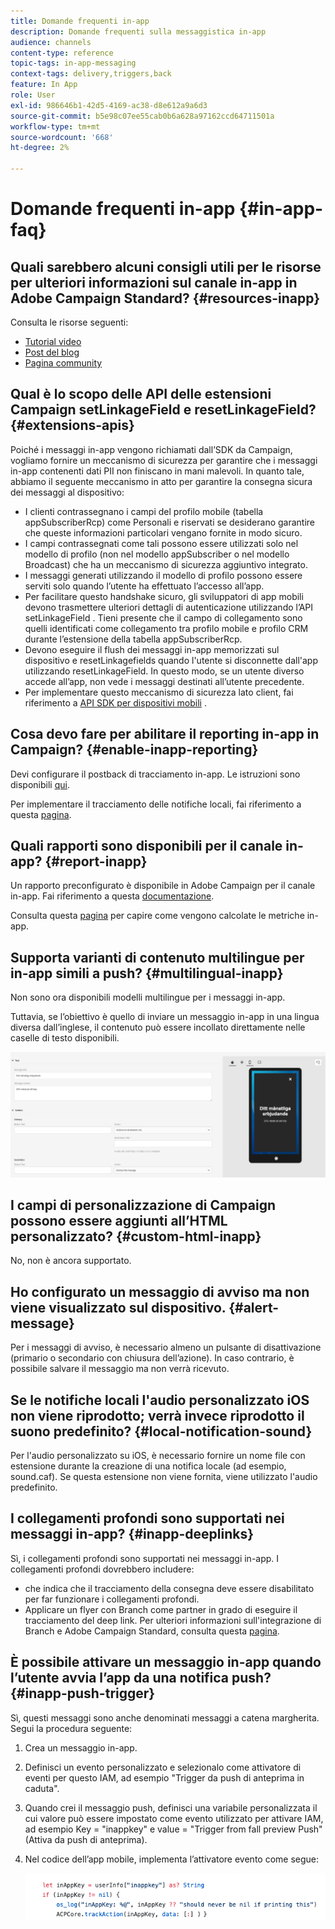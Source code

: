 ```yaml
---
title: Domande frequenti in-app
description: Domande frequenti sulla messaggistica in-app
audience: channels
content-type: reference
topic-tags: in-app-messaging
context-tags: delivery,triggers,back
feature: In App
role: User
exl-id: 986646b1-42d5-4169-ac38-d8e612a9a6d3
source-git-commit: b5e98c07ee55cab0b6a628a97162ccd64711501a
workflow-type: tm+mt
source-wordcount: '668'
ht-degree: 2%

---
```



# Domande frequenti in-app {#in-app-faq}

## Quali sarebbero alcuni consigli utili per le risorse per ulteriori informazioni sul canale in-app in Adobe Campaign Standard? {#resources-inapp}

Consulta le risorse seguenti:

* [Tutorial video](https://experienceleague.adobe.com/docs/campaign-standard-learn/tutorials/communication-channels/mobile/in-app/in-app-message-overview.html)
* [Post del blog](https://theblog.adobe.com/get-more-out-of-the-new-in-app-message-channel-from-adobe-campaign/)
* [Pagina community](https://experienceleaguecommunities.adobe.com/it/t5/adobe-campaign-standard/ct-p/adobe-campaign-standard-community)

## Qual è lo scopo delle API delle estensioni Campaign setLinkageField e resetLinkageField? {#extensions-apis}

Poiché i messaggi in-app vengono richiamati dall’SDK da Campaign, vogliamo fornire un meccanismo di sicurezza per garantire che i messaggi in-app contenenti dati PII non finiscano in mani malevoli. In quanto tale, abbiamo il seguente meccanismo in atto per garantire la consegna sicura dei messaggi al dispositivo:

* I clienti contrassegnano i campi del profilo mobile (tabella appSubscriberRcp) come Personali e riservati se desiderano garantire che queste informazioni particolari vengano fornite in modo sicuro.
* I campi contrassegnati come tali possono essere utilizzati solo nel modello di profilo (non nel modello appSubscriber o nel modello Broadcast) che ha un meccanismo di sicurezza aggiuntivo integrato.
* I messaggi generati utilizzando il modello di profilo possono essere serviti solo quando l’utente ha effettuato l’accesso all’app.
* Per facilitare questo handshake sicuro, gli sviluppatori di app mobili devono trasmettere ulteriori dettagli di autenticazione utilizzando l’API setLinkageField . Tieni presente che il campo di collegamento sono quelli identificati come collegamento tra profilo mobile e profilo CRM durante l’estensione della tabella appSubscriberRcp.
* Devono eseguire il flush dei messaggi in-app memorizzati sul dispositivo e resetLinkagefields quando l&#39;utente si disconnette dall&#39;app utilizzando resetLinkageField. In questo modo, se un utente diverso accede all’app, non vede i messaggi destinati all’utente precedente.
* Per implementare questo meccanismo di sicurezza lato client, fai riferimento a [API SDK per dispositivi mobili](https://aep-sdks.gitbook.io/docs/using-mobile-extensions/adobe-campaign-standard/adobe-campaign-standard-api-reference) .

## Cosa devo fare per abilitare il reporting in-app in Campaign? {#enable-inapp-reporting}

Devi configurare il postback di tracciamento in-app. Le istruzioni sono disponibili [qui](../../administration/using/configuring-rules-launch.md#inapp-tracking-postback).

Per implementare il tracciamento delle notifiche locali, fai riferimento a questa [pagina](../../administration/using/local-tracking.md).

## Quali rapporti sono disponibili per il canale in-app? {#report-inapp}

Un rapporto preconfigurato è disponibile in Adobe Campaign per il canale in-app. Fai riferimento a questa [documentazione](../../reporting/using/in-app-report.md).

Consulta questa [pagina](../../reporting/using/indicator-calculation.md#in-app-delivery) per capire come vengono calcolate le metriche in-app.

## Supporta varianti di contenuto multilingue per in-app simili a push? {#multilingual-inapp}

Non sono ora disponibili modelli multilingue per i messaggi in-app.

Tuttavia, se l’obiettivo è quello di inviare un messaggio in-app in una lingua diversa dall’inglese, il contenuto può essere incollato direttamente nelle caselle di testo disponibili.

![](assets/faq_inapp.png)

## I campi di personalizzazione di Campaign possono essere aggiunti all’HTML personalizzato? {#custom-html-inapp}

No, non è ancora supportato.

## Ho configurato un messaggio di avviso ma non viene visualizzato sul dispositivo. {#alert-message}

Per i messaggi di avviso, è necessario almeno un pulsante di disattivazione (primario o secondario con chiusura dell’azione). In caso contrario, è possibile salvare il messaggio ma non verrà ricevuto.

## Se le notifiche locali l&#39;audio personalizzato iOS non viene riprodotto; verrà invece riprodotto il suono predefinito? {#local-notification-sound}

Per l&#39;audio personalizzato su iOS, è necessario fornire un nome file con estensione durante la creazione di una notifica locale (ad esempio, sound.caf). Se questa estensione non viene fornita, viene utilizzato l&#39;audio predefinito.

## I collegamenti profondi sono supportati nei messaggi in-app? {#inapp-deeplinks}

Sì, i collegamenti profondi sono supportati nei messaggi in-app. I collegamenti profondi dovrebbero includere:

* che indica che il tracciamento della consegna deve essere disabilitato per far funzionare i collegamenti profondi.
* Applicare un flyer con Branch come partner in grado di eseguire il tracciamento del deep link. Per ulteriori informazioni sull&#39;integrazione di Branch e Adobe Campaign Standard, consulta questa [pagina](https://help.branch.io/using-branch/docs/adobe-campaign-standard-1).

## È possibile attivare un messaggio in-app quando l’utente avvia l’app da una notifica push? {#inapp-push-trigger}

Sì, questi messaggi sono anche denominati messaggi a catena margherita. Segui la procedura seguente:

1. Crea un messaggio in-app.

1. Definisci un evento personalizzato e selezionalo come attivatore di eventi per questo IAM, ad esempio &quot;Trigger da push di anteprima in caduta&quot;.

1. Quando crei il messaggio push, definisci una variabile personalizzata il cui valore può essere impostato come evento utilizzato per attivare IAM, ad esempio Key = &quot;inappkey&quot; e value = &quot;Trigger from fall preview Push&quot; (Attiva da push di anteprima).

1. Nel codice dell’app mobile, implementa l’attivatore evento come segue:

   ![](assets/faq_inapp_2.png)
